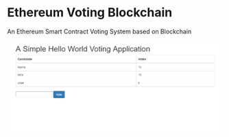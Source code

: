 # Ethereum Voting Blockchain
An Ethereum Smart Contract Voting System based on Blockchain

![Ethereum Blockchain Voting System](screenshot.png?raw=true)
